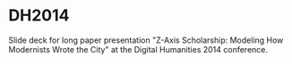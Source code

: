 DH2014
======

Slide deck for long paper presentation "Z-Axis Scholarship: Modeling How Modernists Wrote the City" at the Digital Humanities 2014 conference.
